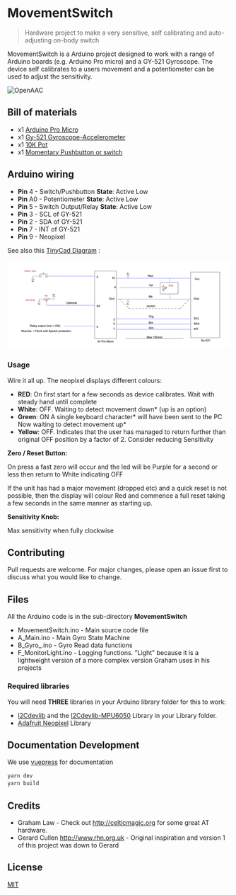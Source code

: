 # MovementSwitch

> Hardware project to make a very sensitive, self calibrating and auto-adjusting on-body switch

MovementSwitch is a Arduino project designed to work with a range of Arduino boards (e.g. Arduino Pro micro) and a GY-521 Gyroscope. The device self calibrates to a users movement and a potentiometer can be used to adjust the sensitivity. 

![OpenAAC](https://img.shields.io/badge/OpenAAC-%F0%9F%92%AC-red?style=flat&link=https://www.openaac.org)

## Bill of materials

* x1 [Arduino Pro Micro](https://store.arduino.cc/arduino-micro)
* x1 [Gy-521 Gyroscope-Accelerometer](https://www.amazon.co.uk/WayinTop-MPU-6050-Gyroscope-Accelerometer-Converter/dp/B07P5YXBXV/)
* x1 [10K Pot](https://shop.pimoroni.com/products/pt10lv-horizontal-trimmer-multiple-values)
* x1 [Momentary Pushbutton or switch](https://shop.pimoroni.com/products/momentary-pushbutton-switch-12mm-square)


## Arduino wiring

* **Pin** 4 - Switch/Pushbutton **State**: Active Low 
* **Pin** A0 - Potentiometer	**State**: Active Low 
* **Pin** 5 - Switch Output/Relay	**State**: Active Low 
* **Pin** 3 -  SCL of GY-521
* **Pin** 2 -  SDA of GY-521
* **Pin** 7 -  INT of GY-521
* **Pin** 9 -  Neopixel

See also this [TinyCad Diagram](https://github.com/AceCentre/MovementSwitch/blob/master/MovementSwitchSCM.dsn) :

<img src="https://raw.githubusercontent.com/AceCentre/MovementSwitch/master/MovementSwitchSCM.png" width="600">


### Usage

Wire it all up. The neopixel displays different colours:


* **RED**: On first start for a few seconds as device calibrates. Wait with steady hand until complete
* **White**: OFF. Waiting to detect movement down* (up is an option)
* **Green**: ON A single keyboard character* will have been sent to the PC Now waiting to detect movement up*
* **Yellow**: OFF. Indicates that the user has managed to return further than original OFF position by a factor of 2. Consider reducing Sensitivity


**Zero / Reset Button:**

On press a fast zero will occur and the led will be Purple for a second or less then return to White indicating OFF

If the unit has had a major movement (dropped etc) and a quick reset is not possible, then the display will colour Red and commence a full reset taking a few seconds in the same manner as starting up.

**Sensitivity Knob:**

Max sensitivity when fully clockwise


## Contributing
Pull requests are welcome. For major changes, please open an issue first to discuss what you would like to change.


## Files

All the Arduino code is in the sub-directory **MovementSwitch**

* MovementSwitch.ino - Main source code file
* A_Main.ino - Main Gyro State Machine
* B_Gyro_.ino - Gyro Read data functions
* F_MonitorLight.ino - Logging functions. "Light" because it is a lightweight version of a more complex version Graham uses in his projects


### Required libraries 

You will need **THREE** libraries in your Arduino library folder for this to work:

* [I2Cdevlib](https://github.com/jrowberg/i2cdevlib/tree/master/Arduino/I2Cdev) and the [I2Cdevlib-MPU6050](https://github.com/jrowberg/i2cdevlib/tree/master/Arduino/MPU6050) Library in your Library folder. 
* [Adafruit Neopixel](https://github.com/adafruit/Adafruit_NeoPixel) Library
 


## Documentation Development

We use [vuepress](http://vuepress.vuejs.org) for documentation 

```bash
yarn dev
yarn build
```



## Credits

* Graham Law - Check out <http://celticmagic.org> for some great AT hardware. 
* Gerard Cullen <http://www.rhn.org.uk> - Original inspiration and version 1 of this project was down to Gerard

## License
[MIT](https://choosealicense.com/licenses/mit/)